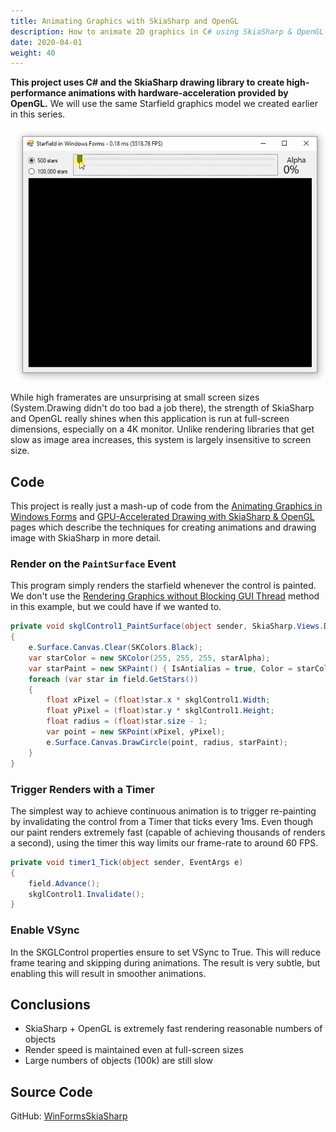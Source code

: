 ```yaml
---
title: Animating Graphics with SkiaSharp and OpenGL
description: How to animate 2D graphics in C# using SkiaSharp & OpenGL
date: 2020-04-01
weight: 40
---
```


**This project uses C# and the SkiaSharp drawing library to create high-performance animations with hardware-acceleration provided by OpenGL.** We will use the same Starfield graphics model we created earlier in this series.

<img src="starfield.gif" class="d-block mx-auto my-4">

While high framerates are unsurprising at small screen sizes (System.Drawing didn't do too bad a job there), the strength of SkiaSharp and OpenGL really shines when this application is run at full-screen dimensions, especially on a 4K monitor. Unlike rendering libraries that get slow as image area increases, this system is largely insensitive to screen size.

## Code

This project is really just a mash-up of code from the [Animating Graphics in Windows Forms](../../system.drawing/animate-winforms/) and [GPU-Accelerated Drawing with SkiaSharp & OpenGL](../skiasharp-opengl/) pages which describe the techniques for creating animations and drawing image with SkiaSharp in more detail.

### Render on the `PaintSurface` Event

This program simply renders the starfield whenever the control is painted. We don't use the [Rendering Graphics without Blocking GUI Thread](../../system.drawing/threading/) method in this example, but we could have if we wanted to.

```cs
private void skglControl1_PaintSurface(object sender, SkiaSharp.Views.Desktop.SKPaintGLSurfaceEventArgs e)
{
    e.Surface.Canvas.Clear(SKColors.Black);
    var starColor = new SKColor(255, 255, 255, starAlpha);
    var starPaint = new SKPaint() { IsAntialias = true, Color = starColor };
    foreach (var star in field.GetStars())
    {
        float xPixel = (float)star.x * skglControl1.Width;
        float yPixel = (float)star.y * skglControl1.Height;
        float radius = (float)star.size - 1;
        var point = new SKPoint(xPixel, yPixel);
        e.Surface.Canvas.DrawCircle(point, radius, starPaint);
    }
}
```

### Trigger Renders with a Timer

The simplest way to achieve continuous animation is to trigger re-painting by invalidating the control from a Timer that ticks every 1ms. Even though our paint renders extremely fast (capable of achieving thousands of renders a second), using the timer this way limits our frame-rate to around 60 FPS.

```cs
private void timer1_Tick(object sender, EventArgs e)
{
    field.Advance();
    skglControl1.Invalidate();
}
```

### Enable VSync

In the SKGLControl properties ensure to set VSync to True. This will reduce frame tearing and skipping during animations. The result is very subtle, but enabling this will result in smoother animations.

## Conclusions

* SkiaSharp + OpenGL is extremely fast rendering reasonable numbers of objects
* Render speed is maintained even at full-screen sizes
* Large numbers of objects (100k) are still slow

## Source Code

GitHub: [WinFormsSkiaSharp](https://github.com/swharden/Csharp-Data-Visualization/tree/master/dev/old/drawing/starfield/Starfield.WinFormsSkiaSharp)